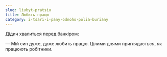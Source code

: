 ```yaml
---
slug: liubyt-pratsiu
title: Любить працю
category: i-tsari-i-pany-odnoho-polia-buriany
---
```

Дідич хвалиться перед банкіром:

— Мій син дуже, дуже любить працю. Цілими днями приглядається, як працюють робітники.
